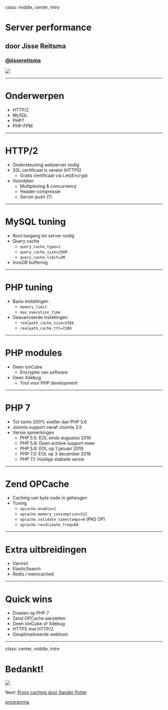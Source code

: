 class: middle, center, intro
# Server performance
## door Jisse Reitsma
### <a href="http://twitter.com/jissereitsma">@jissereitsma</a>
<img src="/images/logos.png">

---
# Onderwerpen
- HTTP/2
- MySQL
- PHP7
- PHP-FPM

---
# HTTP/2
- Ondersteuning webserver nodig
- SSL certificaat is vereist (HTTPS)
	- Gratis certificaat via LetsEncrypt
- Voordelen
	- Multiplexing & concurrency
	- Header compressie
	- Server push (?)

---
# MySQL tuning
- Root toegang tot server nodig
- Query cache
	- `query_cache_type=1`
	- `query_cache_size=256M`
	- `query_cache_limit=2M`
- InnoDB buffering

---
# PHP tuning
- Basis instellingen
	- `memory_limit`
	- `max_execution_time`
- Geavanceerde instellingen
	- `realpath_cache_size=256k`
	- `realpath_cache_ttl=7200`

---
# PHP modules
- Geen ionCube
	- Encryptie van software
- Geen Xdebug
	- Tool voor PHP development

---
# PHP 7
- Tot soms 200% sneller dan PHP 5.6
- Joomla support vanaf Joomla 3.5
- Versie opmerkingen
	- PHP 5.5: EOL sinds augustus 2016
	- PHP 5.6: Geen actieve support meer
	- PHP 5.6: EOL op 1 januari 2019
	- PHP 7.0: EOL op 3 december 2018
	- PHP 7.1: Huidige stabiele versie

---
# Zend OPCache
- Caching van byte code in geheugen
- Tuning
	- `opcache.enable=1`
	- `opcache.memory_consumption=512`
	- `opcache.validate_timestamps=0` (PAS OP)
	- `opcache.revalidate_freq=60`

---
# Extra uitbreidingen
- Varnish
- ElasticSearch
- Redis / memcached

---
# Quick wins
- Draaien op PHP 7
- Zend OPCache aanzetten
- Geen ionCube of Xdebug
- HTTPS met HTTP/2
- Geoptimaliseerde webhost

---
class: center, middle, intro
# Bedankt!

<img src="/images/logos.png">

Next: <a href="slide.php?theme=joomla_performance&id=proxycaching#1">Proxy caching door Sander Potjer</a>

<a href="joomla_performance">programma</a>
